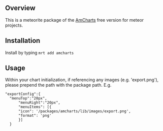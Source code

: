 ## Overview 

This is a meteorite package of the [AmCharts](http://www.amcharts.com/) free version for meteor projects.

## Installation

Install by typing `mrt add amcharts`

## Usage

Within your chart initialization, if referencing any images (e.g. 'export.png'), please prepend the path with the package path.  E.g.

    "exportConfig":{
      "menuTop":"20px",
          "menuRight":"20px",
          "menuItems": [{
          "icon": '/packages/amcharts/lib/images/export.png',
          "format": 'png'   
          }]  
      }
